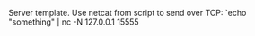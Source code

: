 Server template.
Use netcat from script to send over TCP:
`echo "something" | nc -N 127.0.0.1 15555
